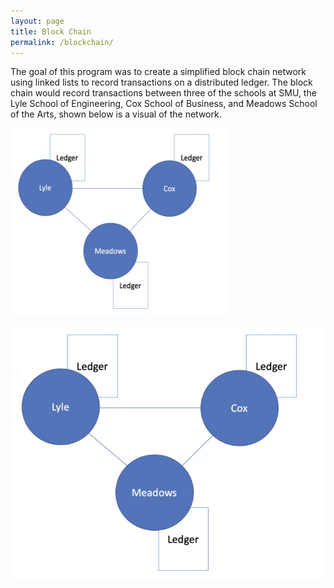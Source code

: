 ```yaml
---
layout: page
title: Block Chain
permalink: /blockchain/
---
```


The goal of this program was to create a simplified block chain network using linked lists to record transactions on a distributed ledger. The block chain would record transactions between three of the schools at SMU, the Lyle School of Engineering, Cox School of Business, and Meadows School of the Arts, shown below is a visual of the network. 

<p class="alignenter">
    <img src="/images/blockchain.jpg" width="350" height="300" alt="centered image" />
</p>

<style>
.aligncenter{
    text-align: center;
}
</style>


![blockchain](/images/blockchain.jpg )